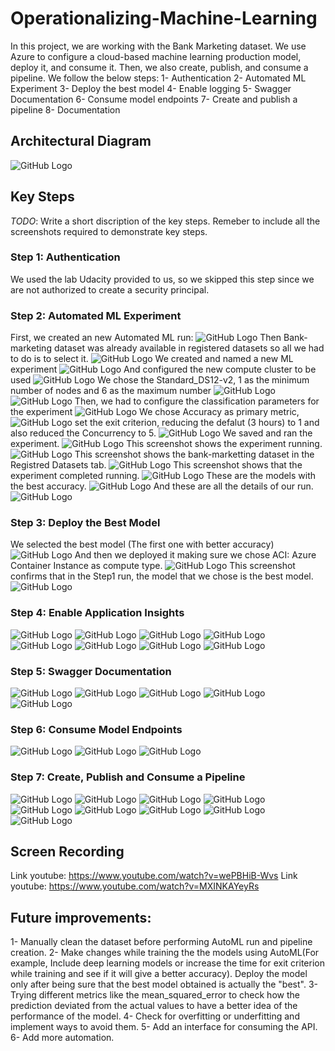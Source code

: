 # Operationalizing-Machine-Learning
In this project, we are working with the Bank Marketing dataset. We use Azure to configure a cloud-based machine learning production model, deploy it, and consume it. Then, we also create, publish, and consume a pipeline. 
We follow the below steps:
1- Authentication
2- Automated ML Experiment
3- Deploy the best model
4- Enable logging
5- Swagger Documentation
6- Consume model endpoints
7- Create and publish a pipeline
8- Documentation


## Architectural Diagram
![GitHub Logo](/Screenshots/Diagramme.PNG)

## Key Steps
*TODO*: Write a short discription of the key steps. Remeber to include all the screenshots required to demonstrate key steps. 
### Step 1: Authentication
We used the lab Udacity provided to us, so we skipped this step since we are not authorized to create a security principal.

### Step 2: Automated ML Experiment
First, we created an new Automated ML run:
![GitHub Logo](/Screenshots/step2-1.PNG)
Then Bank-marketing dataset was already available in registered datasets so all we had to do is to select it.
![GitHub Logo](/Screenshots/step2-2.PNG)
We created and named a new ML experiment
![GitHub Logo](/Screenshots/Step2-3.PNG)
And configured the new compute cluster to be used
![GitHub Logo](/Screenshots/Step2-4.PNG)
We chose the Standard_DS12-v2, 1 as the minimum number of nodes and 6 as the maximum number
![GitHub Logo](/Screenshots/Step2-5.PNG)
![GitHub Logo](/Screenshots/Step2-6.PNG)
Then, we had to configure the classification parameters for the experiment
![GitHub Logo](/Screenshots/Step2-7.PNG)
We chose Accuracy as primary metric, 
![GitHub Logo](/Screenshots/Step2-8.PNG)
set the exit criterion, reducing the defalut (3 hours) to 1 and also reduced the Concurrency to 5.
![GitHub Logo](/Screenshots/Step2-9.PNG)
We saved and ran the experiment.
![GitHub Logo](/Screenshots/Step2-10.PNG)
This screenshot shows the experiment running.
![GitHub Logo](/Screenshots/Step2-11.PNG)
This screenshot shows the bank-marketting dataset in the Registred Datasets tab.
![GitHub Logo](/Screenshots/Step2-12.PNG)
This screenshot shows that the experiment completed running.
![GitHub Logo](/Screenshots/Step2-13.PNG)
These are the models with the best accuracy.
![GitHub Logo](/Screenshots/Step2-14.PNG)
And these are all the details of our run.
![GitHub Logo](/Screenshots/Step2-15.PNG)

### Step 3: Deploy the Best Model
We selected the best model (The first one with better accuracy)
![GitHub Logo](/Screenshots/step3-1.PNG)
And then we deployed it making sure we chose ACI: Azure Container Instance as compute type.
![GitHub Logo](/Screenshots/Step3-2.PNG)
This screenshot confirms that in the Step1 run, the model that we chose is the best model.
![GitHub Logo](/Screenshots/Step3-3.PNG)

### Step 4: Enable Application Insights
![GitHub Logo](/Screenshots/step4-1.PNG)
![GitHub Logo](/Screenshots/Step4-2.PNG)
![GitHub Logo](/Screenshots/Step4-3.PNG)
![GitHub Logo](/Screenshots/Step4-4.PNG)
![GitHub Logo](/Screenshots/Step4-5.PNG)
![GitHub Logo](/Screenshots/Step4-6.PNG)
![GitHub Logo](/Screenshots/Step4-7.PNG)
![GitHub Logo](/Screenshots/Step4-8.PNG)

### Step 5: Swagger Documentation
![GitHub Logo](/Screenshots/Step5-1.PNG)
![GitHub Logo](/Screenshots/Step5-2.PNG)
![GitHub Logo](/Screenshots/Step5-3.PNG)
![GitHub Logo](/Screenshots/Step5-4.PNG)
![GitHub Logo](/Screenshots/Step5-5.PNG)

### Step 6: Consume Model Endpoints
![GitHub Logo](/Screenshots/Step6-1.PNG)
![GitHub Logo](/Screenshots/Step6-2.PNG)
![GitHub Logo](/Screenshots/Step6-3.PNG)

### Step 7: Create, Publish and Consume a Pipeline
![GitHub Logo](/Screenshots/Step9-1.PNG)
![GitHub Logo](/Screenshots/Step9-2.PNG)
![GitHub Logo](/Screenshots/Step9-3.PNG)
![GitHub Logo](/Screenshots/Step9-4.PNG)
![GitHub Logo](/Screenshots/Step9-5.PNG)
![GitHub Logo](/Screenshots/Step9-6.PNG)
![GitHub Logo](/Screenshots/Step9-7.PNG)
![GitHub Logo](/Screenshots/Step9-8.PNG)
![GitHub Logo](/Screenshots/Step9-9.PNG)




## Screen Recording
Link youtube: https://www.youtube.com/watch?v=wePBHiB-Wvs
Link youtube: https://www.youtube.com/watch?v=MXINKAYeyRs

## Future improvements:
1- Manually clean the dataset before performing AutoML run and pipeline creation.
2- Make changes while training the the models using AutoML(For example, Include deep learning models or increase the time for exit criterion while training and see if it will give a better accuracy). Deploy the model only after being sure that the best model obtained is actually the "best".
3- Trying different metrics like the mean_squared_error to check how the prediction deviated from the actual values to have a better idea of the performance of the model.
4- Check for overfitting or underfitting and implement ways to avoid them.
5- Add an interface for consuming the API.
6- Add more automation.
